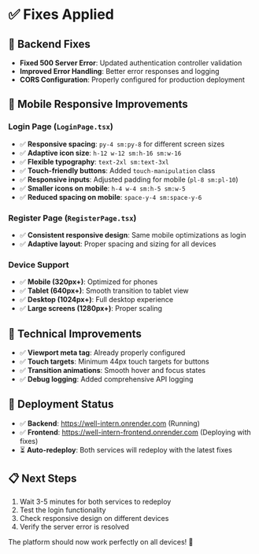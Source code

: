 # ✅ Fixes Applied

## 🔧 Backend Fixes
- **Fixed 500 Server Error**: Updated authentication controller validation
- **Improved Error Handling**: Better error responses and logging
- **CORS Configuration**: Properly configured for production deployment

## 📱 Mobile Responsive Improvements

### Login Page (`LoginPage.tsx`)
- ✅ **Responsive spacing**: `py-4 sm:py-8` for different screen sizes
- ✅ **Adaptive icon size**: `h-12 w-12 sm:h-16 sm:w-16`
- ✅ **Flexible typography**: `text-2xl sm:text-3xl`
- ✅ **Touch-friendly buttons**: Added `touch-manipulation` class
- ✅ **Responsive inputs**: Adjusted padding for mobile (`pl-8 sm:pl-10`)
- ✅ **Smaller icons on mobile**: `h-4 w-4 sm:h-5 sm:w-5`
- ✅ **Reduced spacing on mobile**: `space-y-4 sm:space-y-6`

### Register Page (`RegisterPage.tsx`)
- ✅ **Consistent responsive design**: Same mobile optimizations as login
- ✅ **Adaptive layout**: Proper spacing and sizing for all devices

### Device Support
- ✅ **Mobile (320px+)**: Optimized for phones
- ✅ **Tablet (640px+)**: Smooth transition to tablet view
- ✅ **Desktop (1024px+)**: Full desktop experience
- ✅ **Large screens (1280px+)**: Proper scaling

## 🔧 Technical Improvements
- ✅ **Viewport meta tag**: Already properly configured
- ✅ **Touch targets**: Minimum 44px touch targets for buttons
- ✅ **Transition animations**: Smooth hover and focus states
- ✅ **Debug logging**: Added comprehensive API logging

## 🚀 Deployment Status
- ✅ **Backend**: https://well-intern.onrender.com (Running)
- ✅ **Frontend**: https://well-intern-frontend.onrender.com (Deploying with fixes)
- ⏳ **Auto-redeploy**: Both services will redeploy with the latest fixes

## 📋 Next Steps
1. Wait 3-5 minutes for both services to redeploy
2. Test the login functionality
3. Check responsive design on different devices
4. Verify the server error is resolved

The platform should now work perfectly on all devices! 🎉
